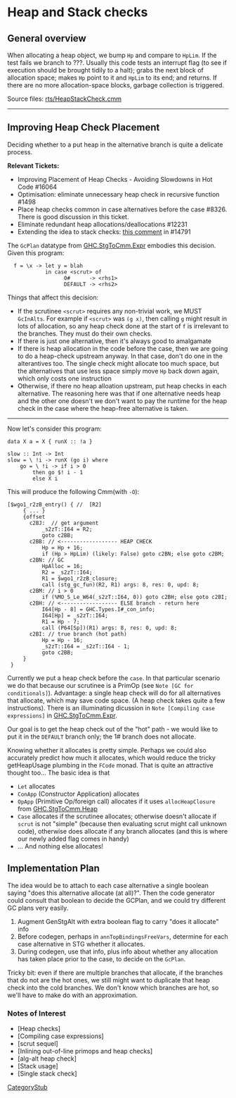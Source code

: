 # Heap and Stack checks


## General overview

When allocating a heap object, we bump `Hp` and compare to `HpLim`. If the test fails we branch to ???.  Usually this code tests an interrupt flag (to see if execution should be brought tidily to a halt); grabs the next block of allocation space; makes `Hp` point to it and `HpLim` to its end; and returns.  If there are no more allocation-space blocks, garbage collection is triggered.

Source files: [rts/HeapStackCheck.cmm](https://gitlab.haskell.org/ghc/ghc/blob/master/rts/HeapStackCheck.cmm)

-------

## Improving Heap Check Placement

Deciding whether to a put heap in the alternative branch is quite a delicate process.  

**Relevant Tickets:**

  * Improving Placement of Heap Checks - Avoiding Slowdowns in Hot Code #16064
  * Optimisation: eliminate unnecessary heap check in recursive function #1498
  * Place heap checks common in case alternatives before the case #8326. There is good discussion in this ticket.
  * Eliminate redundant heap allocations/deallocations #12231
  * Extending the idea to stack checks: [this comment](https://gitlab.haskell.org/ghc/ghc/issues/14791#note_150481) in #14791


The `GcPlan`
datatype from [GHC.StgToCmm.Expr](https://gitlab.haskell.org/ghc/ghc/-/blob/master/compiler/GHC/StgToCmm/Expr.hs) embodies this decision. Given this program:

```
  f = \x -> let y = blah
            in case <scrut> of
                  0#      -> <rhs1>
                  DEFAULT -> <rhs2>
```
Things that affect this decision:

 * If the scrutinee `<scrut>` requires any non-trivial work, we MUST `GcInAlts`. For example if 
   `<scrut>` was `(g x)`, then calling `g` might result in lots of allocation, so any heap check done 
   at the start of `f` is irrelevant to the branches. They must do their own checks.
 * If there is just one alternative, then it's always good to amalgamate
 * If there is heap allocation in the code before the case, then we are going to do a heap-check 
   upstream anyway. In that case, don't do one in the alterantives too. The single check might 
   allocate too much space, but the alternatives that use less space simply move `Hp` back down 
   again, which only costs one instruction
 * Otherwise, if there no heap alloation upstream, put heap checks in each alternative. The reasoning
   here was that if one alternative needs heap and the other one doesn't we don't want to pay the 
   runtime for the heap check in the case where the heap-free alternative is taken.

---

Now let's consider this program:

```
data X a = X { runX :: !a }

slow :: Int -> Int
slow = \ !i -> runX (go i) where
    go = \ !i -> if i > 0
        then go $! i - 1
        else X i
```

This will produce the following Cmm(with `-O`):

```
[$wgo1_r2zB_entry() { //  [R2]
     { ... }
     {offset
       c2BJ:  // get argument
           _s2zT::I64 = R2;
           goto c2BB;
       c2BB: // <------------------ HEAP CHECK
           Hp = Hp + 16; 
           if (Hp > HpLim) (likely: False) goto c2BN; else goto c2BM;
       c2BN: // GC
           HpAlloc = 16;
           R2 = _s2zT::I64;
           R1 = $wgo1_r2zB_closure;
           call (stg_gc_fun)(R2, R1) args: 8, res: 0, upd: 8;
       c2BM: // i > 0
           if (%MO_S_Le_W64(_s2zT::I64, 0)) goto c2BH; else goto c2BI;
       c2BH: // <------------------ ELSE branch - return here
           I64[Hp - 8] = GHC.Types.I#_con_info;
           I64[Hp] = _s2zT::I64;
           R1 = Hp - 7;
           call (P64[Sp])(R1) args: 8, res: 0, upd: 8;
       c2BI: // true branch (hot path)
           Hp = Hp - 16;
           _s2zT::I64 = _s2zT::I64 - 1;
           goto c2BB;
     }
 }
```

Currently we put a heap check before the `case`. In that particular scenario we do that because
our scrutinee is a PrimOp (see `Note [GC for conditionals]`). Advantage: a single heap check will
do for all alternatives that allocate, which may save code space. (A heap check takes quite a few
instructions). There is an illuminating dicussion in `Note [Compiling case expressions]` in 
[GHC.StgToCmm.Expr](https://gitlab.haskell.org/ghc/ghc/-/blob/master/compiler/GHC/StgToCmm/Expr.hs).

Our goal is to get the heap check out of the "hot" path - we would like to put it in the `DEFAULT`
branch only; the 1# branch does not allocate.

Knowing whether it allocates is pretty simple. Perhaps we could also accurately predict how much it 
allocates, which would reduce the tricky getHeapUsage plumbing in the `FCode` monad. That is quite an 
attractive thought too... The basic idea is that 
 * `Let` allocates
 * `ConApp` (Constructor Application) allocates
 * `OpApp` (Primitive Op/foreign call) allocates if it uses `allocHeapClosure` from [GHC.StgToCmm.Heap](https://gitlab.haskell.org/ghc/ghc/-/blob/master/compiler/GHC/StgToCmm/Expr.hs) 
 * `Case` allocates if the scrutinee allocates; otherwise doesn't allocate if `scrut` is not "simple" 
   (because then evaluating scrut might call unknown code), otherwise does allocate if any branch 
   allocates (and this is where our newly added flag comes in handy)
 * ... And nothing else allocates!

## Implementation Plan

The idea would be to attach to each case alternative a single boolean saying "does this alternative 
allocate (at all)?".  Then the code generator could consult that boolean to decide the GCPlan, and we
could try different GC plans very easily.

1) Augment GenStgAlt with extra boolean flag to carry "does it allocate" info
2) Before codegen, perhaps in `annTopBindingsFreeVars`, determine for each case alternative in STG
whether it allocates.
3) During codegen, use that info, plus info about whether any allocation has taken place prior to 
the case, to decide on the `GcPlan`.

Tricky bit: even if there are multiple branches that allocate, if the branches that do not are the 
hot ones, we still might want to duplicate that heap check into the cold branches. We don't know 
which branches are hot, so we'll have to make do with an approximation.


### Notes of Interest

  * [Heap checks]
  * [Compiling case expressions]
  * [scrut sequel]
  * [Inlining out-of-line primops and heap checks]
  * [alg-alt heap check]
  * [Stack usage]
  * [Single stack check]

[CategoryStub](category-stub)